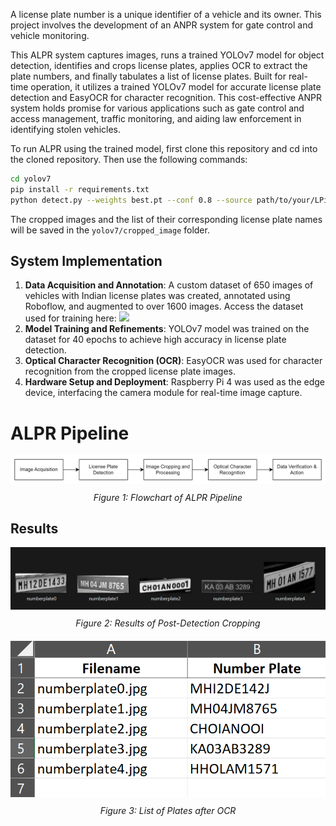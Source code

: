 A license plate number is a unique identifier of a vehicle and its owner. This project involves the development of an ANPR system for gate control and vehicle monitoring.

This ALPR system captures images, runs a trained YOLOv7 model for object detection, identifies and crops license plates, applies OCR to extract the plate numbers, and finally tabulates a list of license plates.  Built for real-time operation, it utilizes a trained YOLOv7 model for accurate license plate detection and EasyOCR for character recognition. This cost-effective ANPR system holds promise for various applications such as gate control and access management, traffic monitoring, and aiding law enforcement in identifying stolen vehicles. 

To run ALPR using the trained model, first clone this repository and cd into the cloned repository.
Then use the following commands:

```bash
cd yolov7
pip install -r requirements.txt
python detect.py --weights best.pt --conf 0.8 --source path/to/your/LPimage_or_imagefolder
```
The cropped images and the list of their corresponding license plate names will be saved in the `yolov7/cropped_image` folder.

## System Implementation
1. **Data Acquisition and Annotation**: A custom dataset of 650 images of vehicles with Indian license plates was created, annotated using Roboflow, and augmented to over 1600 images. Access the dataset used for training here:
   <a href="https://universe.roboflow.com/pranay-rtnxk/number-plate-lga09">
       <img src="https://app.roboflow.com/images/download-dataset-badge.svg"></img>
   </a>
2. **Model Training and Refinements**: YOLOv7 model was trained on the dataset for 40 epochs to achieve high accuracy in license plate detection.
3. **Optical Character Recognition (OCR)**: EasyOCR was used for character recognition from the cropped license plate images.
4. **Hardware Setup and Deployment**: Raspberry Pi 4 was used as the edge device, interfacing the camera module for real-time image capture.

# ALPR Pipeline
<div align="center" style="margin-bottom: 20px;">
  <img src="imgs/pipeline.png" alt="Flowchart of ALPR Pipeline">
  <br>
  <p style="margin-top: 10px;"><em>Figure 1: Flowchart of ALPR Pipeline</em></p>
</div>

## Results
<div align="center" style="margin-bottom: 20px;">
  <img src="imgs/detected-plate.png" alt="Results of Post-Detection Cropping">
  <br>
  <p style="margin-top: 10px;"><em>Figure 2: Results of Post-Detection Cropping</em></p>
</div>

<div align="center" style="margin-bottom: 20px;">
  <img src="imgs/after-ocr.png" alt="Tabulated List of Plates after OCR">
  <br>
  <p style="margin-top: 10px;"><em>Figure 3: List of Plates after OCR</em></p>
</div>
